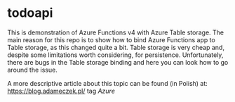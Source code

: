 # todoapi

This is demonstration of Azure Functions v4 with Azure Table storage. 
The main reason for this repo is to show how to bind Azure Functions app to Table storage, as this changed quite a bit.
Table storage is very cheap and, despite some limitations worth considering, for persistence.
Unfortunately, there are bugs in the Table storage binding and here you can look how to go around the issue.

A more descriptive article about this topic can be found (in Polish) at: https://blog.adameczek.pl/ tag *Azure*